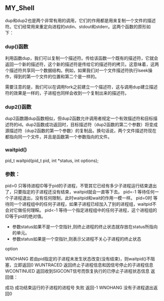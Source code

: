## MY_Shell

dup和dup2也是两个非常有用的调用，它们的作用都是用来复制一个文件的描述符。它们经常用来重定向进程的stdin、stdout和stderr。这两个函数的原形如下：
### dup()函数


利用函数dup，我们可以复制一个描述符。传给该函数一个既有的描述符，它就会返回一个新的描述符，这个新的描述符是传给它的描述符的拷贝。这意味着，这两个描述符共享同一个数据结构。例如，如果我们对一个文件描述符执行lseek操作，得到的第一个文件的位置和第二个是一样的。

 需要注意的是，我们可以在调用fork之前建立一个描述符，这与调用dup建立描述符的效果是一样的，子进程也同样会收到一个复制出来的描述符。 

### dup2()函数

 

dup2函数跟dup函数相似，但dup2函数允许调用者规定一个有效描述符和目标描述符的id。dup2函数成功返回时，目标描述符（dup2函数的第二个参数）将变成源描述符（dup2函数的第一个参数）的复制品，换句话说，两个文件描述符现在都指向同一个文件，并且是函数第一个参数指向的文件。




### waitpid()
pid_t waitpid(pid_t pid, int *status, int options);

### 参数：
pid>0	只等待进程ID等于pid的子进程，不管其它已经有多少子进程运行结束退出了，只要指定的子进程还没有结束，waitpid就会一直等下去。
pid=-1	等待任何一个子进程退出，没有任何限制，此时waitpid和wait的作用一模一样。
pid=0时	等待同一个进程组中的任何子进程，如果子进程已经加入了别的进程组，waitpid不会对它做任何理睬。
pid<-1	等待一个指定进程组中的任何子进程，这个进程组的ID等于pid的绝对值。
* 参数status如果不是一个空指针,则终止进程的终止状态就存放在status所指向的单元。 
* 参数status如果是一个空指针,则表示父进程不关心子进程的终止状态

option

WNOHANG	若由pid指定的子进程未发生状态改变(没有结束)，则waitpid()不阻塞，立即返回0
WUNTRACED	返回终止子进程信息和因信号停止的子进程信息
WCONTINUED	返回收到SIGCONT信号而恢复执行的已停止子进程状态信息
返回值：

成功	成功结束运行的子进程的进程号
失败	返回-1
WNOHANG	没有子进程退出返回0

